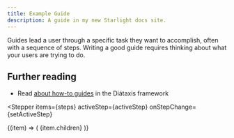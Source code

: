 ```yaml
---
title: Example Guide
description: A guide in my new Starlight docs site.
---
```


Guides lead a user through a specific task they want to accomplish, often with a sequence of steps.
Writing a good guide requires thinking about what your users are trying to do.

## Further reading

- Read [about how-to guides](https://diataxis.fr/how-to-guides/) in the Diátaxis framework


<Stepper
  items={steps}
  activeStep={activeStep}
  onStepChange={setActiveStep}
>
  {(item) => (
    <Step key={item.name} textValue={item.name}>
      <Text pt="lg">{item.children}</Text>
    </Step>
  )}
</Stepper>